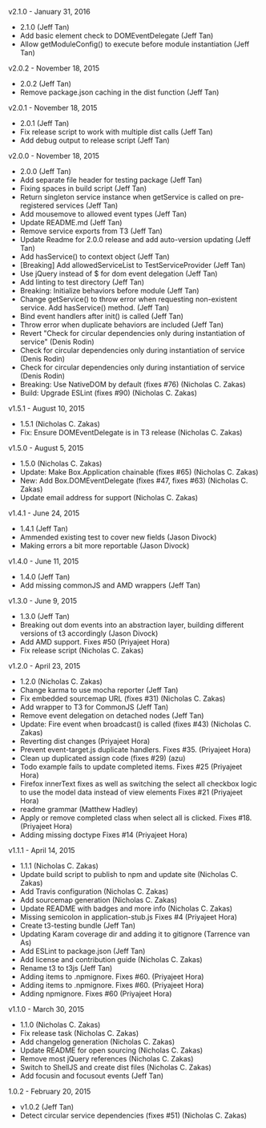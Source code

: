 v2.1.0 - January 31, 2016

* 2.1.0 (Jeff Tan)
* Add basic element check to DOMEventDelegate (Jeff Tan)
* Allow getModuleConfig() to execute before module instantiation (Jeff Tan)

v2.0.2 - November 18, 2015

* 2.0.2 (Jeff Tan)
* Remove package.json caching in the dist function (Jeff Tan)

v2.0.1 - November 18, 2015

* 2.0.1 (Jeff Tan)
* Fix release script to work with multiple dist calls (Jeff Tan)
* Add debug output to release script (Jeff Tan)

v2.0.0 - November 18, 2015

* 2.0.0 (Jeff Tan)
* Add separate file header for testing package (Jeff Tan)
* Fixing spaces in build script (Jeff Tan)
* Return singleton service instance when getService is called on pre-registered services (Jeff Tan)
* Add mousemove to allowed event types (Jeff Tan)
* Update README.md (Jeff Tan)
* Remove service exports from T3 (Jeff Tan)
* Update Readme for 2.0.0 release and add auto-version updating (Jeff Tan)
* Add hasService() to context object (Jeff Tan)
* [Breaking] Add allowedServiceList to TestServiceProvider (Jeff Tan)
* Use jQuery instead of $ for dom event delegation (Jeff Tan)
* Add linting to test directory (Jeff Tan)
* Breaking: Initialize behaviors before module (Jeff Tan)
* Change getService() to throw error when requesting non-existent service. Add hasService() method. (Jeff Tan)
* Bind event handlers after init() is called (Jeff Tan)
* Throw error when duplicate behaviors are included (Jeff Tan)
* Revert "Check for circular dependencies only during instantiation of service" (Denis Rodin)
* Check for circular dependencies only during instantiation of service (Denis Rodin)
* Check for circular dependencies only during instantiation of service (Denis Rodin)
* Breaking: Use NativeDOM by default (fixes #76) (Nicholas C. Zakas)
* Build: Upgrade ESLint (fixes #90) (Nicholas C. Zakas)

v1.5.1 - August 10, 2015

* 1.5.1 (Nicholas C. Zakas)
* Fix: Ensure DOMEventDelegate is in T3 release (Nicholas C. Zakas)

v1.5.0 - August 5, 2015

* 1.5.0 (Nicholas C. Zakas)
* Update: Make Box.Application chainable (fixes #65) (Nicholas C. Zakas)
* New: Add Box.DOMEventDelegate (fixes #47, fixes #63) (Nicholas C. Zakas)
* Update email address for support (Nicholas C. Zakas)

v1.4.1 - June 24, 2015

* 1.4.1 (Jeff Tan)
* Ammended existing test to cover new fields (Jason Divock)
* Making errors a bit more reportable (Jason Divock)

v1.4.0 - June 11, 2015

* 1.4.0 (Jeff Tan)
* Add missing commonJS and AMD wrappers (Jeff Tan)

v1.3.0 - June 9, 2015

* 1.3.0 (Jeff Tan)
* Breaking out dom events into an abstraction layer, building different versions of t3 accordingly (Jason Divock)
* Add AMD support. Fixes #50 (Priyajeet Hora)
* Fix release script (Nicholas C. Zakas)

v1.2.0 - April 23, 2015

* 1.2.0 (Nicholas C. Zakas)
* Change karma to use mocha reporter (Jeff Tan)
* Fix embedded sourcemap URL (fixes #31) (Nicholas C. Zakas)
* Add wrapper to T3 for CommonJS (Jeff Tan)
* Remove event delegation on detached nodes (Jeff Tan)
* Update: Fire event when broadcast() is called (fixes #43) (Nicholas C. Zakas)
* Reverting dist changes (Priyajeet Hora)
* Prevent event-target.js duplicate handlers. Fixes #35. (Priyajeet Hora)
* Clean up duplicated assign code (fixes #29) (azu)
* Todo example fails to update completed items. Fixes #25 (Priyajeet Hora)
* Firefox innerText fixes as well as switching the select all checkbox logic to use the model data instead of view elements Fixes #21 (Priyajeet Hora)
* readme grammar (Matthew Hadley)
* Apply or remove completed class when select all is clicked. Fixes #18. (Priyajeet Hora)
* Adding missing doctype Fixes #14 (Priyajeet Hora)

v1.1.1 - April 14, 2015

* 1.1.1 (Nicholas C. Zakas)
* Update build script to publish to npm and update site (Nicholas C. Zakas)
* Add Travis configuration (Nicholas C. Zakas)
* Add sourcemap generation (Nicholas C. Zakas)
* Update README with badges and more info (Nicholas C. Zakas)
* Missing semicolon in application-stub.js Fixes #4 (Priyajeet Hora)
* Create t3-testing bundle (Jeff Tan)
* Updating Karam coverage dir and adding it to gitignore (Tarrence van As)
* Add ESLint to package.json (Jeff Tan)
* Add license and contribution guide (Nicholas C. Zakas)
* Rename t3 to t3js (Jeff Tan)
* Adding items to .npmignore. Fixes #60. (Priyajeet Hora)
* Adding items to .npmignore. Fixes #60. (Priyajeet Hora)
* Adding npmignore. Fixes #60 (Priyajeet Hora)

v1.1.0 - March 30, 2015

* 1.1.0 (Nicholas C. Zakas)
* Fix release task (Nicholas C. Zakas)
* Add changelog generation (Nicholas C. Zakas)
* Update README for open sourcing (Nicholas C. Zakas)
* Remove most jQuery references (Nicholas C. Zakas)
* Switch to ShellJS and create dist files (Nicholas C. Zakas)
* Add focusin and focusout events (Jeff Tan)

1.0.2 - February 20, 2015

* v1.0.2 (Jeff Tan)
* Detect circular service dependencies (fixes #51) (Nicholas C. Zakas)
